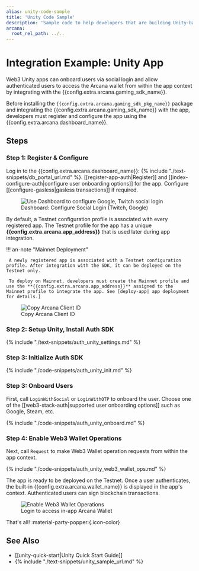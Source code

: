 ```yaml
---
alias: unity-code-sample
title: 'Unity Code Sample'
description: 'Sample code to help developers that are building Unity-based gaming apps to quickly integrate with the Arcana Auth SDK.'
arcana:
  root_rel_path: ../..
---
```


# Integration Example: Unity App

Web3 Unity apps can onboard users via social login and allow authenticated users to access the Arcana wallet from within the app context by integrating with the {{config.extra.arcana.gaming_sdk_name}}.

Before installing the `{{config.extra.arcana.gaming_sdk_pkg_name}}` package and integrating the {{config.extra.arcana.gaming_sdk_name}} with the app, developers must register and configure the app using the {{config.extra.arcana.dashboard_name}}.

## Steps

### Step 1: Register & Configure

Log in to the {{config.extra.arcana.dashboard_name}}: {% include "./text-snippets/db_portal_url.md" %}. [[register-app-auth|Register]] and [[index-configure-auth|configure user onboarding options]] for the app. Configure [[configure-gasless|gasless transactions]] if required.

<figure markdown="span">
  <img class="an-screenshots-noeffects width_85pc" alt="Use Dashboard to configure Google, Twitch social login" src="{{config.extra.arcana.img_dir}}/nextjs_app_db_setup_google_twitch.{{config.extra.arcana.img_png}}"/>
  <figcaption>Dashboard: Configure Social Login (Twitch, Google)</figcaption>
</figure>

By default, a Testnet configuration profile is associated with every registered app. The Testnet profile for the app has a unique **{{config.extra.arcana.app_address}}** that is used later during app integration.

!!! an-note "Mainnet Deployment"
   
     A newly registered app is associated with a Testnet configuration profile. After integration with the SDK, it can be deployed on the Testnet only. 
     
     To deploy on Mainnet, developers must create the Mainnet profile and use the **{{config.extra.arcana.app_address}}** assigned to the Mainnet profile to integrate the app. See [deploy-app| app deployment for details.]
    
<figure markdown="span">
  <img class="an-screenshots-noeffects"  alt="Copy Arcana Client ID" src="{{config.extra.arcana.img_dir}}/an_db_app_address.{{config.extra.arcana.img_png}}"/>
  <figcaption>Copy Arcana Client ID</figcaption>
</figure>

### Step 2: Setup Unity, Install Auth SDK

{% include "./text-snippets/auth_unity_settings.md" %}

### Step 3: Initialize Auth SDK

{% include "./code-snippets/auth_unity_init.md" %}

### Step 3: Onboard Users

First, call `LoginWithSocial` or `LoginWithOTP` to onboard the user. Choose one of the [[web3-stack-auth|supported user onboarding options]] such as Google, Steam, etc. 

{% include "./code-snippets/auth_unity_onboard.md" %}

### Step 4: Enable Web3 Wallet Operations

Next, call `Request` to make Web3 Wallet operation requests from within the app context. 

{% include "./code-snippets/auth_unity_web3_wallet_ops.md" %}

The app is ready to be deployed on the Testnet. Once a user authenticates, the built-in {{config.extra.arcana.wallet_name}} is displayed in the app's context. Authenticated users can sign blockchain transactions.

<figure markdown="span">
  <img class="an-screenshots width_85pc" alt="Enable Web3 Wallet Operations" src="{{config.extra.arcana.img_dir}}/auth_ex_html_css_js_app2.{{config.extra.arcana.img_png}}"/>
  <figcaption>Login to access in-app Arcana Wallet</figcaption>
</figure>

That's all! :material-party-popper:{.icon-color}

## See Also

* [[unity-quick-start|Unity Quick Start Guide]]
* {% include "./text-snippets/unity_sample_url.md" %}